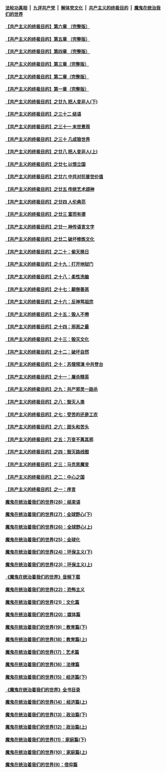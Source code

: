 ####  [法轮功真相](../../../../basic/blob/master/README.md?t=09200226) &nbsp;|&nbsp; [九评共产党](../../../../9ping.md/blob/master/README.md?t=09200226) &nbsp;|&nbsp; [解体党文化](../../../../jtdwh.md/blob/master/README.md?t=09200226)  &nbsp;|&nbsp; [共产主义的终极目的](../../../../gczydzjmd.md/blob/master/README.md?t=09200226) &nbsp;|&nbsp; [魔鬼在统治我们的世界](../../../../mgztzwmdsj.md/blob/master/README.md?t=09200226) 

#### [【共产主义的终极目的】第六章 （完整版）](../pages/nsc422/n11428913.md?t=09200226) 

#### [【共产主义的终极目的】第五章 （完整版）](../pages/nsc422/n11428912.md?t=09200226) 

#### [【共产主义的终极目的】第四章 （完整版）](../pages/nsc422/n11428907.md?t=09200226) 

#### [【共产主义的终极目的】第三章（完整版）](../pages/nsc422/n11428848.md?t=09200226) 

#### [【共产主义的终极目的】第二章（完整版）](../pages/nsc422/n11428831.md?t=09200226) 

#### [【共产主义的终极目的】第一章（完整版）](../pages/nsc422/n11417651.md?t=09200226) 

#### [【共产主义的终极目的】之廿九 把人变非人(下)](../pages/nsc422/n11344140.md?t=09200226) 

#### [【共产主义的终极目的】之三十二 结语](../pages/nsc422/n11360535.md?t=09200226) 

#### [【共产主义的终极目的】之三十一 末世景观](../pages/nsc422/n11351129.md?t=09200226) 

#### [【共产主义的终极目的】之三十 几成狼世界](../pages/nsc422/n11348280.md?t=09200226) 

#### [【共产主义的终极目的】之廿八 把人变非人(上)](../pages/nsc422/n11340492.md?t=09200226) 

#### [【共产主义的终极目的】之廿七 以恨立国](../pages/nsc422/n11336944.md?t=09200226) 

#### [【共产主义的终极目的】之廿六 中共对抗普世价值](../pages/nsc422/n11324785.md?t=09200226) 

#### [【共产主义的终极目的】之廿五 传统艺术颂神](../pages/nsc422/n11296396.md?t=09200226) 

#### [【共产主义的终极目的】之廿四 人伦典范](../pages/nsc422/n11296397.md?t=09200226) 

#### [【共产主义的终极目的】之廿三 富而有德](../pages/nsc422/n11283598.md?t=09200226) 

#### [【共产主义的终极目的】之廿一 神传语言文字](../pages/nsc422/n11263265.md?t=09200226) 

#### [【共产主义的终极目的】之廿二 破坏修炼文化](../pages/nsc422/n11245728.md?t=09200226) 

#### [【共产主义的终极目的】之二十：偷天换日](../pages/nsc422/n11238846.md?t=09200226) 

#### [【共产主义的终极目的】之十九：打开地狱门](../pages/nsc422/n11206376.md?t=09200226) 

#### [【共产主义的终极目的】之十八：柔性洗脑](../pages/nsc422/n11199994.md?t=09200226) 

#### [【共产主义的终极目的】之十七：颠倒善恶](../pages/nsc422/n11179782.md?t=09200226) 

#### [【共产主义的终极目的】之十六：反神骂祖宗](../pages/nsc422/n11166798.md?t=09200226) 

#### [【共产主义的终极目的】之十五：毁人不倦](../pages/nsc422/n11166792.md?t=09200226) 

#### [【共产主义的终极目的】之十四：邪恶之最](../pages/nsc422/n11150249.md?t=09200226) 

#### [【共产主义的终极目的】之十三：毁灭文化](../pages/nsc422/n11135227.md?t=09200226) 

#### [【共产主义的终极目的】之十二：破坏自然](../pages/nsc422/n11135214.md?t=09200226) 

#### [【共产主义的终极目的】之十：苏俄预演 中共登台](../pages/nsc422/n11118424.md?t=09200226) 

#### [【共产主义的终极目的】之十一：屠杀精英](../pages/nsc422/n11118442.md?t=09200226) 

#### [【共产主义的终极目的】之九：共产邪灵一路杀](../pages/nsc422/n11114139.md?t=09200226) 

#### [【共产主义的终极目的】之八：毁灭人类](../pages/nsc422/n11108503.md?t=09200226) 

#### [【共产主义的终极目的】之七：受苦的还是工农](../pages/nsc422/n11101809.md?t=09200226) 

#### [【共产主义的终极目的】之六：甜头和苦头](../pages/nsc422/n11096971.md?t=09200226) 

#### [【共产主义的终极目的】之五：万变不离其邪](../pages/nsc422/n11091285.md?t=09200226) 

#### [【共产主义的终极目的】之四：毁灭路线图](../pages/nsc422/n11086284.md?t=09200226) 

#### [【共产主义的终极目的】之三：马克思魔变](../pages/nsc422/n11061941.md?t=09200226) 

#### [【共产主义的终极目的】之二：中心之国](../pages/nsc422/n11047728.md?t=09200226) 

#### [【共产主义的终极目的】之一：序言](../pages/nsc422/n11086077.md?t=09200226) 

#### [魔鬼在统治着我们的世界(28)：结束语](../pages/nsc422/n10936246.md?t=09200226) 

#### [魔鬼在统治着我们的世界(27)：全球野心(下)](../pages/nsc422/n10928319.md?t=09200226) 

#### [魔鬼在统治着我们的世界(26)：全球野心(上)](../pages/nsc422/n10900318.md?t=09200226) 

#### [魔鬼在统治着我们的世界(25)：全球化](../pages/nsc422/n10788205.md?t=09200226) 

#### [魔鬼在统治着我们的世界(24)：环保主义(下)](../pages/nsc422/n10695307.md?t=09200226) 

#### [魔鬼在统治着我们的世界(23)：环保主义(上)](../pages/nsc422/n10688613.md?t=09200226) 

#### [《魔鬼在统治着我们的世界》音频下载](../pages/nsc422/n10635553.md?t=09200226) 

#### [魔鬼在统治着我们的世界(22)：恐怖主义](../pages/nsc422/n10614727.md?t=09200226) 

#### [魔鬼在统治着我们的世界(21)：文化篇](../pages/nsc422/n10597706.md?t=09200226) 

#### [魔鬼在统治着我们的世界(20)：媒体篇](../pages/nsc422/n10586579.md?t=09200226) 

#### [魔鬼在统治着我们的世界(19)：教育篇(下)](../pages/nsc422/n10564808.md?t=09200226) 

#### [魔鬼在统治着我们的世界(18)：教育篇(上)](../pages/nsc422/n10526970.md?t=09200226) 

#### [魔鬼在统治着我们的世界(17)：艺术篇](../pages/nsc422/n10499093.md?t=09200226) 

#### [魔鬼在统治着我们的世界(16)：法律篇](../pages/nsc422/n10485969.md?t=09200226) 

#### [魔鬼在统治着我们的世界(15)：经济篇(下)](../pages/nsc422/n10469975.md?t=09200226) 

#### [《魔鬼在统治着我们的世界》全书目录](../pages/nsc422/n10464261.md?t=09200226) 

#### [魔鬼在统治着我们的世界(14)：经济篇(上)](../pages/nsc422/n10457370.md?t=09200226) 

#### [魔鬼在统治着我们的世界(13)：政治篇(下)](../pages/nsc422/n10448270.md?t=09200226) 

#### [魔鬼在统治着我们的世界(12)：政治篇(上)](../pages/nsc422/n10444576.md?t=09200226) 

#### [魔鬼在统治着我们的世界(11)：家庭篇(下)](../pages/nsc422/n10440961.md?t=09200226) 

#### [魔鬼在统治着我们的世界(10)：家庭篇(上)](../pages/nsc422/n10435448.md?t=09200226) 

#### [魔鬼在统治着我们的世界(9)：信仰篇](../pages/nsc422/n10432159.md?t=09200226) 

